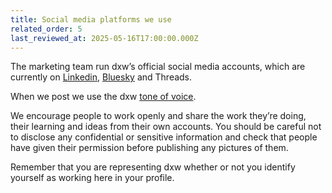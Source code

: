 ```yaml
---
title: Social media platforms we use
related_order: 5
last_reviewed_at: 2025-05-16T17:00:00.000Z
---
```


The marketing team run dxw’s official social media accounts, which are currently on [Linkedin](https://uk.linkedin.com/company/dxw), [Bluesky](https://bsky.app/profile/did:plc:nuthqzyo733a4nuyw3cteisd) and Threads.

When we post we use the dxw [tone of voice](/staff-handbook/talking-about-what-we-do/tone-of-voice/).

We encourage people to work openly and share the work they’re doing, their learning and ideas from their own accounts. You should be careful not to disclose any confidential or sensitive information and check that people have given their permission before publishing any pictures of them.

Remember that you are representing dxw whether or not you identify yourself as working here in your profile.
